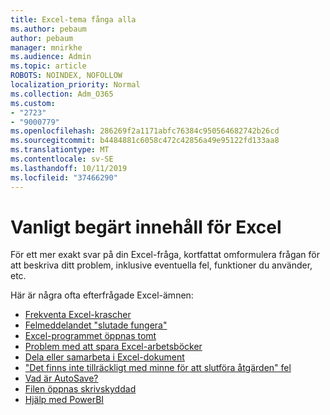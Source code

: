 ```yaml
---
title: Excel-tema fånga alla
ms.author: pebaum
author: pebaum
manager: mnirkhe
ms.audience: Admin
ms.topic: article
ROBOTS: NOINDEX, NOFOLLOW
localization_priority: Normal
ms.collection: Adm_O365
ms.custom:
- "2723"
- "9000779"
ms.openlocfilehash: 286269f2a1171abfc76384c950564682742b26cd
ms.sourcegitcommit: b4484881c6058c472c42856a49e95122fd133aa8
ms.translationtype: MT
ms.contentlocale: sv-SE
ms.lasthandoff: 10/11/2019
ms.locfileid: "37466290"
---
```

# <a name="commonly-requested-content-for-excel"></a>Vanligt begärt innehåll för Excel

För ett mer exakt svar på din Excel-fråga, kortfattat omformulera frågan för att beskriva ditt problem, inklusive eventuella fel, funktioner du använder, etc. 

Här är några ofta efterfrågade Excel-ämnen:

- [Frekventa Excel-krascher](https://support.office.com/article/Excel-not-responding-hangs-freezes-or-stops-working-37E7D3C9-9E84-40BF-A805-4CA6853A1FF4)
- [Felmeddelandet "slutade fungera"](https://support.office.com/client/52bd7985-4e99-4a35-84c8-2d9b8301a2fa)
- [Excel-programmet öppnas tomt](https://docs.microsoft.com/office/troubleshoot/excel/excel-opens-blank)
- [Problem med att spara Excel-arbetsböcker](https://docs.microsoft.com/office/troubleshoot/excel/issue-when-save-excel-workbooks)
- [Dela eller samarbeta i Excel-dokument](https://support.office.com/article/7152aa8b-b791-414c-a3bb-3024e46fb104)
- ["Det finns inte tillräckligt med minne för att slutföra åtgärden" fel](https://docs.microsoft.com/office/troubleshoot/excel/available-resources-errors)
- [Vad är AutoSave?](https://support.office.com/article/6d6bd723-ebfd-4e40-b5f6-ae6e8088f7a5)
- [Filen öppnas skrivskyddad](https://support.office.com/article/why-did-my-file-open-read-only-3ab4b792-da50-4b38-8628-14c64e1f1d15)
- [Hjälp med PowerBI](https://powerbi.microsoft.com/en-us/support/)